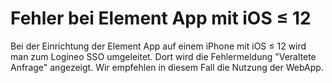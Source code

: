 # Fehler bei Element App mit iOS ≤ 12
Bei der Einrichtung der Element App auf einem iPhone mit iOS ≤ 12 wird man zum Logineo SSO umgeleitet. Dort wird die Fehlermeldung "Veraltete Anfrage" angezeigt. 
Wir empfehlen in diesem Fall die Nutzung der WebApp.
